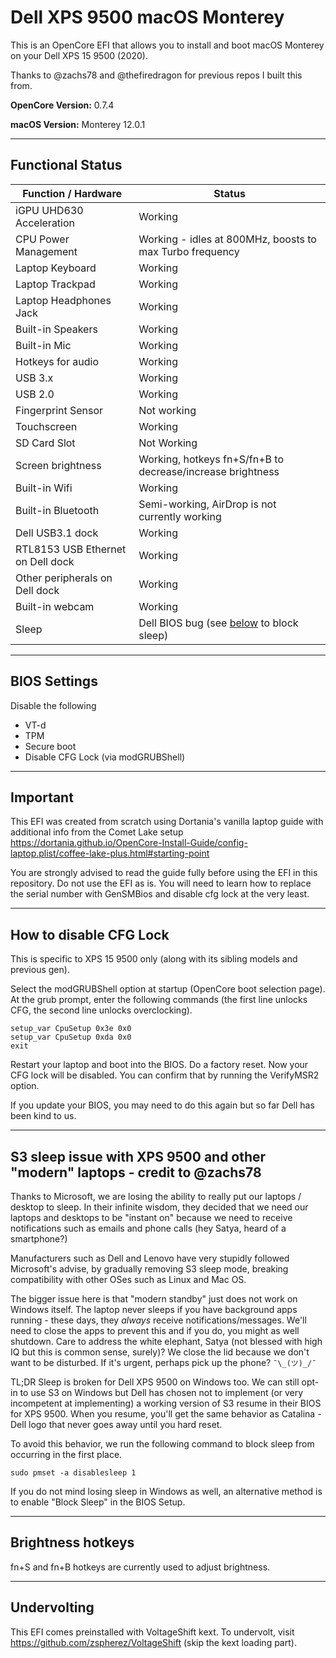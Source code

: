 # Dell XPS 9500 macOS Monterey

This is an OpenCore EFI that allows you to install and boot macOS Monterey on your Dell XPS 15 9500 (2020).

Thanks to @zachs78 and @thefiredragon for previous repos I built this from.

<b>OpenCore Version:</b> 0.7.4

<b>macOS Version:</b> Monterey 12.0.1

---

## Functional Status

|Function / Hardware|Status|
|-|-|
|iGPU UHD630 Acceleration|Working|
|CPU Power Management|Working - idles at 800MHz, boosts to max Turbo frequency|
|Laptop Keyboard|Working|
|Laptop Trackpad|Working|
|Laptop Headphones Jack|Working|
|Built-in Speakers|Working|
|Built-in Mic|Working|
|Hotkeys for audio|Working|
|USB 3.x|Working|
|USB 2.0|Working|
|Fingerprint Sensor|Not working|
|Touchscreen|Working|
|SD Card Slot|Not Working|
|Screen brightness|Working, hotkeys fn+S/fn+B to decrease/increase brightness|
|Built-in Wifi|Working|
|Built-in Bluetooth|Semi-working, AirDrop is not currently working|
|Dell USB3.1 dock|Working|
|RTL8153 USB Ethernet on Dell dock|Working|
|Other peripherals on Dell dock|Working|
|Built-in webcam|Working|
|Sleep|Dell BIOS bug (see [below](https://github.com/zspherez/Dell-XPS-9500-4K-UHD-Monterey#s3-sleep-issue-with-xps-9500-and-other-modern-laptops---credit-to-zachs78) to block sleep)|

---

## BIOS Settings

Disable the following
 - VT-d
 - TPM
 - Secure boot
 - Disable CFG Lock (via modGRUBShell)

---

## Important

This EFI was created from scratch using Dortania's vanilla laptop guide with additional info from the Comet Lake setup https://dortania.github.io/OpenCore-Install-Guide/config-laptop.plist/coffee-lake-plus.html#starting-point

You are strongly advised to read the guide fully before using the EFI in this repository. Do not use the EFI as is. You will need to learn how to replace the serial number with GenSMBios and disable cfg lock at the very least.

---

## How to disable CFG Lock

This is specific to XPS 15 9500 only (along with its sibling models and previous gen).

Select the modGRUBShell option at startup (OpenCore boot selection page).
At the grub prompt, enter the following commands (the first line unlocks CFG, the second line unlocks overclocking).

```
setup_var CpuSetup 0x3e 0x0
setup_var CpuSetup 0xda 0x0
exit
```

Restart your laptop and boot into the BIOS. Do a factory reset. Now your CFG lock will be disabled. You can confirm that by running the VerifyMSR2 option.

If you update your BIOS, you may need to do this again but so far Dell has been kind to us.

---

## <a name="sleep"></a>S3 sleep issue with XPS 9500 and other "modern" laptops - credit to @zachs78

Thanks to Microsoft, we are losing the ability to really put our laptops / desktop to sleep. In their infinite wisdom, they decided that we need our laptops and desktops to be "instant on" because we need to receive notifications such as emails and phone calls (hey Satya, heard of a smartphone?)

Manufacturers such as Dell and Lenovo have very stupidly followed Microsoft's advise, by gradually removing S3 sleep mode, breaking compatibility with other OSes such as Linux and Mac OS.

The bigger issue here is that "modern standby" just does not work on Windows itself. The laptop never sleeps if you have background apps running - these days, they *always* receive notifications/messages. We'll need to close the apps to prevent this and if you do, you might as well shutdown. Care to address the white elephant, Satya (not blessed with high IQ but this is common sense, surely)? We close the lid because we don't want to be disturbed. If it's urgent, perhaps pick up the phone? `¯\_(ツ)_/¯`

TL;DR Sleep is broken for Dell XPS 9500 on Windows too. We can still opt-in to use S3 on Windows but Dell has chosen not to implement (or very incompetent at implementing) a working version of S3 resume in their BIOS for XPS 9500. When you resume, you'll get the same behavior as Catalina - Dell logo that never goes away until you hard reset.

To avoid this behavior, we run the following command to block sleep from occurring in the first place. 
```
sudo pmset -a disablesleep 1
```
If you do not mind losing sleep in Windows as well, an alternative method is to enable "Block Sleep" in the BIOS Setup.

---

## Brightness hotkeys

fn+S and fn+B hotkeys are currently used to adjust brightness.

---

## Undervolting

This EFI comes preinstalled with VoltageShift kext. To undervolt, visit https://github.com/zspherez/VoltageShift (skip the kext loading part).

